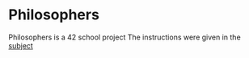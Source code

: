 # Philosophers

Philosophers is a 42 school project
The instructions were given in the [subject](https://github.com/bshintak/Philosophers/blob/master/subject_philosophers.pdf)
